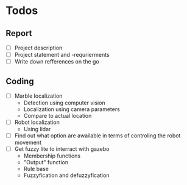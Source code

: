 # Todos
## Report
- [ ] Project description 
- [ ] Project statement and -requrierments 
- [ ] Write down refferences on the go 
## Coding 
- [ ] Marble localization
  - Detection using computer vision
  - Localization using camera parameters
  - Compare to actual location
- [ ] Robot localization
  - Using lidar
- [ ] Find out what option are awailable in terms of controling the robot movement 
- [ ] Get fuzzy lite to interract with gazebo
  - Membership functions
  - "Output" function
  - Rule base
  - Fuzzyfication and defuzzyfication

